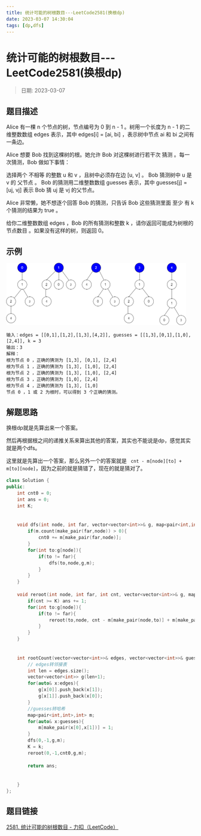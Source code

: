 ```yaml
---
title: 统计可能的树根数目---LeetCode2581(换根dp)
date: 2023-03-07 14:30:04
tags: [dp,dfs]
---
```

# 统计可能的树根数目---LeetCode2581(换根dp)
> 日期: 2023-03-07

## 题目描述

Alice 有一棵 n 个节点的树，节点编号为 0 到 n - 1 。树用一个长度为 n - 1 的二维整数数组 edges 表示，其中 edges[i] = [ai, bi] ，表示树中节点 ai 和 bi 之间有一条边。

Alice 想要 Bob 找到这棵树的根。她允许 Bob 对这棵树进行若干次 猜测 。每一次猜测，Bob 做如下事情：

选择两个 不相等 的整数 u 和 v ，且树中必须存在边 [u, v] 。
Bob 猜测树中 u 是 v 的 父节点 。
Bob 的猜测用二维整数数组 guesses 表示，其中 guesses[j] = [uj, vj] 表示 Bob 猜 uj 是 vj 的父节点。

Alice 非常懒，她不想逐个回答 Bob 的猜测，只告诉 Bob 这些猜测里面 至少 有 k 个猜测的结果为 true 。

给你二维整数数组 edges ，Bob 的所有猜测和整数 k ，请你返回可能成为树根的 节点数目 。如果没有这样的树，则返回 0。

## 示例

<img src="https://raw.githubusercontent.com/ljhgpp/whatisthis/main/static/202303071431296.png" alt="img" style="zoom:50%;" />

```
输入：edges = [[0,1],[1,2],[1,3],[4,2]], guesses = [[1,3],[0,1],[1,0],[2,4]], k = 3
输出：3
解释：
根为节点 0 ，正确的猜测为 [1,3], [0,1], [2,4]
根为节点 1 ，正确的猜测为 [1,3], [1,0], [2,4]
根为节点 2 ，正确的猜测为 [1,3], [1,0], [2,4]
根为节点 3 ，正确的猜测为 [1,0], [2,4]
根为节点 4 ，正确的猜测为 [1,3], [1,0]
节点 0 ，1 或 2 为根时，可以得到 3 个正确的猜测。
```

## 解题思路

换根dp就是先算出来一个答案。

然后再根据根之间的递推关系来算出其他的答案，其实也不能说是dp，感觉其实就是两个dfs。

这里就是先算出一个答案，那么另外一个的答案就是 ` cnt - m[node][to] + m[to][node]`，因为之前的就是猜错了，现在的就是猜对了。

```c++
class Solution {
public:
    int cnt0 = 0;
    int ans = 0;
    int K;


    void dfs(int node, int far, vector<vector<int>>& g, map<pair<int,int>,int>& m){
        if(m.count(make_pair(far,node)) > 0){
            cnt0 += m[make_pair(far,node)];
        }
        for(int to:g[node]){
            if(to != far){
                dfs(to,node,g,m);
            }
        }
    }

    void reroot(int node, int far, int cnt, vector<vector<int>>& g, map<pair<int,int>,int>& m){
        if(cnt >= K) ans += 1;
        for(int to:g[node]){
            if(to != far){
                reroot(to,node, cnt - m[make_pair(node,to)] + m[make_pair(to,node)],g,m);
            }
        }
    }


    int rootCount(vector<vector<int>>& edges, vector<vector<int>>& guesses, int k) {
        // edges转邻接表
        int len = edges.size();
        vector<vector<int>> g(len+1);
        for(auto& x:edges){
            g[x[0]].push_back(x[1]);
            g[x[1]].push_back(x[0]);
        }
        //guesses转哈希
        map<pair<int,int>,int> m;
        for(auto& x:guesses){
            m[make_pair(x[0],x[1])] = 1;
        }
        dfs(0,-1,g,m);
        K = k;
        reroot(0,-1,cnt0,g,m);

        return ans;
        
        
    }
};
```



## 题目链接

[2581. 统计可能的树根数目 - 力扣（LeetCode）](https://leetcode.cn/problems/count-number-of-possible-root-nodes/)